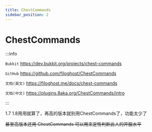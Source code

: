 ```yaml
---
title: ChestCommands
sidebar_position: 2
---
```


# ChestCommands

:::info

`Bukkit` https://dev.bukkit.org/projects/chest-commands

`GitHub` https://github.com/filoghost/ChestCommands

`文档(英文)` https://filoghost.me/docs/chest-commands

`文档(中文)` https://plugins.8aka.org/ChestCommands/intro

:::

1.7 1.8用用就算了，再高的版本就别用ChestCommands了，功能太少了

~~甚至高版本还用 ChestCommands 可以用来定性判断此人的开服水平~~
